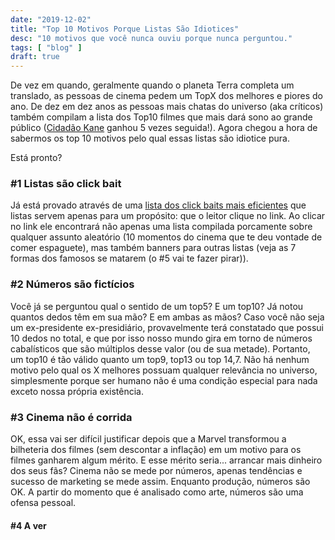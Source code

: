 ```yaml
---
date: "2019-12-02"
title: "Top 10 Motivos Porque Listas São Idiotices"
desc: "10 motivos que você nunca ouviu porque nunca perguntou."
tags: [ "blog" ]
draft: true
---
```

De vez em quando, geralmente quando o planeta Terra completa um translado, as pessoas de cinema pedem um TopX dos melhores e piores do ano. De dez em dez anos as pessoas mais chatas do universo (aka críticos) também compilam a lista dos Top10 filmes que mais dará sono ao grande público ([Cidadão Kane](/cidadao-kane) ganhou 5 vezes seguida!). Agora chegou a hora de sabermos os top 10 motivos pelo qual essas listas são idiotice pura.

Está pronto?

### #1 Listas são click bait

Já está provado através de uma [lista dos click baits mais eficientes](https://medium.com/zerone-magazine/you-wont-believe-how-these-9-shocking-clickbaits-work-number-8-is-a-killer-4cb2ceded8b6) que listas servem apenas para um propósito: que o leitor clique no link. Ao clicar no link ele encontrará não apenas uma lista compilada porcamente sobre qualquer assunto aleatório (10 momentos do cinema que te deu vontade de comer espaguete), mas também banners para outras listas (veja as 7 formas dos famosos se matarem (o #5 vai te fazer pirar)).

### #2 Números são fictícios

Você já se perguntou qual o sentido de um top5? E um top10? Já notou quantos dedos têm em sua mão? E em ambas as mãos? Caso você não seja um ex-presidente ex-presidiário, provavelmente terá constatado que possui 10 dedos no total, e que por isso nosso mundo gira em torno de números cabalísticos que são múltiplos desse valor (ou de sua metade). Portanto, um top10 é tão válido quanto um top9, top13 ou top 14,7. Não há nenhum motivo pelo qual os X melhores possuam qualquer relevância no universo, simplesmente porque ser humano não é uma condição especial para nada exceto nossa própria existência.

### #3 Cinema não é corrida

OK, essa vai ser difícil justificar depois que a Marvel transformou a bilheteria dos filmes (sem descontar a inflação) em um motivo para os filmes ganharem algum mérito. E esse mérito seria... arrancar mais dinheiro dos seus fãs? Cinema não se mede por números, apenas tendências e sucesso de marketing se mede assim. Enquanto produção, números são OK. A partir do momento que é analisado como arte, números são uma ofensa pessoal.

#### #4 A ver
